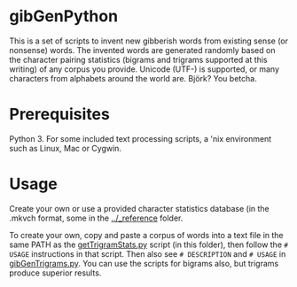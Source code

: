 # gibGenPython

This is a set of scripts to invent new gibberish words from existing sense (or nonsense) words. The invented words are generated randomly based on the character pairing statistics (bigrams and trigrams supported at this writing) of any corpus you provide. Unicode (UTF-) is supported, or many characters from alphabets around the world are. Björk? You betcha.

# Prerequisites
Python 3. For some included text processing scripts, a 'nix environment such as Linux, Mac or Cygwin.

# Usage

Create your own or use a provided character statistics database (in the .mkvch format, some in the [../_reference](../_reference) folder.

To create your own, copy and paste a corpus of words into a text file in the same PATH as the [getTrigramStats.py](getTrigramStats.py) script (in this folder), then follow the `# USAGE` instructions in that script. Then also see `# DESCRIPTION` and `# USAGE` in [gibGenTrigrams.py](gibGenTrigrams.py). You can use the scripts for bigrams also, but trigrams produce superior results.
